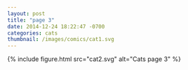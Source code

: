 ```yaml
---
layout: post
title: "page 3"
date: 2014-12-24 18:22:47 -0700
categories: cats
thumbnail: /images/comics/cat1.svg
---
```


{% include figure.html src="cat2.svg" alt="Cats page 3" %}
